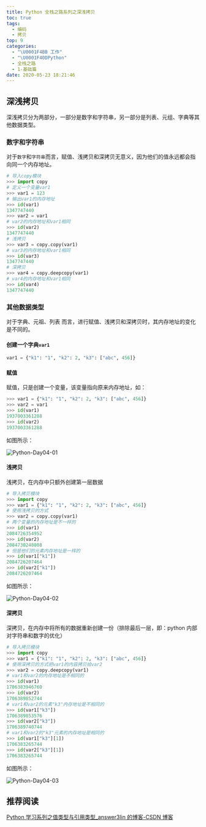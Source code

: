 ```yaml
---
title: Python 全栈之路系列之深浅拷贝
toc: true
tags:
  - 编码
  - 拷贝
top: 9
categories:
  - "\U0001F4BB 工作"
  - "\U0001F40DPython"
  - 全栈之路
  - 1-基础篇
date: 2020-05-23 18:21:46
---
```


## 深浅拷贝

深浅拷贝分为两部分，一部分是数字和字符串，另一部分是列表、元组、字典等其他数据类型。

### 数字和字符串

对于`数字`和`字符串`而言，赋值、浅拷贝和深拷贝无意义，因为他们的值永远都会指向同一个内存地址。

```python
# 导入copy模块
>>> import copy
# 定义一个变量var1
>>> var1 = 123
# 输出var1的内存地址
>>> id(var1)
1347747440
>>> var2 = var1
# var2的内存地址和var1相同
>>> id(var2)
1347747440
# 浅拷贝
>>> var3 = copy.copy(var1)
# var3的内存地址和var1相同
>>> id(var3)
1347747440
# 深拷贝
>>> var4 = copy.deepcopy(var1)
# var4的内存地址和var1相同
>>> id(var4)
1347747440
```

### 其他数据类型

对于字典、元祖、列表 而言，进行赋值、浅拷贝和深拷贝时，其内存地址的变化是不同的。

#### 创建一个字典`var1`

```python
var1 = {"k1": "1", "k2": 2, "k3": ["abc", 456]}
```

#### 赋值

赋值，只是创建一个变量，该变量指向原来内存地址，如：

```python
>>> var1 = {"k1": "1", "k2": 2, "k3": ["abc", 456]}
>>> var2 = var1
>>> id(var1)
1937003361288
>>> id(var2)
1937003361288
```

如图所示：

![Python-Day04-01](https://blog.ansheng.me/images/2016/12/1483017038.png)

#### 浅拷贝

浅拷贝，在内存中只额外创建第一层数据

```python
# 导入拷贝模块
>>> import copy
>>> var1 = {"k1": "1", "k2": 2, "k3": ["abc", 456]}
# 使用浅拷贝的方式
>>> var2 = copy.copy(var1)
# 两个变量的内存地址是不一样的
>>> id(var1)
2084726354952
>>> id(var2)
2084730248008
# 但是他们的元素内存地址是一样的
>>> id(var1["k1"])
2084726207464
>>> id(var2["k1"])
2084726207464
```

如图所示：

![Python-Day04-02](https://blog.ansheng.me/images/2016/12/1483017066.png)

#### 深拷贝

深拷贝，在内存中将所有的数据重新创建一份（排除最后一层，即：python 内部对字符串和数字的优化）

```python
# 导入拷贝模块
>>> import copy
>>> var1 = {"k1": "1", "k2": 2, "k3": ["abc", 456]}
# 使用深拷贝的方式把var1的内容拷贝给var2
>>> var2 = copy.deepcopy(var1)
# var1和var2的内存地址是不相同的
>>> id(var1)
1706383946760
>>> id(var2)
1706389852744
# var1和var2的元素"k3"内存地址是不相同的
>>> id(var1["k3"])
1706389853576
>>> id(var2["k3"])
1706389740744
# var1和var2的"k3"元素的内存地址是相同的
>>> id(var1["k3"][1])
1706383265744
>>> id(var2["k3"][1])
1706383265744
```

如图所示：

![Python-Day04-03](https://blog.ansheng.me/images/2016/12/1483017092.png)

## 推荐阅读
[Python 学习系列之值类型与引用类型_answer3lin 的博客-CSDN 博客](https://blog.csdn.net/answer3lin/article/details/86430074)
